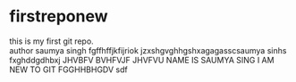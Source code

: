 # firstreponew
this is my first git repo.
<br>
author saumya singh
fgffhffjkfijriok
jzxshgvghhgshxagagasscsaumya sinhs fxghddgdhbxj
JHVBFV 
BVHFVJF 
JHVFVU
NAME IS SAUMYA SING
I AM NEW TO GIT FGGHHBHGDV
sdf
